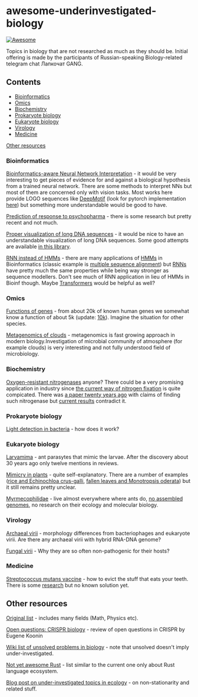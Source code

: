 # awesome-underinvestigated-biology

[![Awesome](https://awesome.re/badge.svg)](https://awesome.re)

Topics in biology that are not researched as much as they should be. Initial offering is made by the participants of Russian-speaking Biology-related telegram chat Лапкочат GANG.

## Contents

- [Bioinformatics](#bioinformatics)
- [Omics](#omics)
- [Biochemistry](#biochemistry)
- [Prokaryote biology](#prokaryote-biology)
- [Eukaryote biology](#eukaryote-biology)
- [Virology](#virology)
- [Medicine](#medicine)

[Other resources](#other-resources)

### Bioinformatics

[Bioinformatics-aware Neural Network Interpretation](https://www.sciencedirect.com/science/article/pii/S1051200417302385) - it would be very interesting to get pieces of evidence for and against a biological hypothesis from a trained neural network. There are some methods to interpret NNs but most of them are concerned only with vision tasks. Most works here provide LOGO sequences like [DeepMotif](https://arxiv.org/abs/1605.01133) (look for pytorch implementation [here](https://github.com/bakirillov/deepmotif4pytorch)) but something more understandable would be good to have.

[Prediction of response to psychopharma](https://www.ncbi.nlm.nih.gov/pmc/articles/PMC5990649/citedby/) - there is some research but pretty recent and not much.     

[Proper visualization of long DNA sequences](http://mate.tue.nl/mate/pdfs/5346.pdf) - it would be nice to have an understandable visualization of long DNA sequences. Some good attempts are available [in this library](https://github.com/Lab41/squiggle).     

[RNN instead of HMMs](https://stats.stackexchange.com/questions/282987/hidden-markov-model-vs-recurrent-neural-network) - there are many applications of [HMMs](https://en.wikipedia.org/wiki/Hidden_Markov_model) in Bioinformatics (classic example is [multiple sequence alignment](https://www.ncbi.nlm.nih.gov/pubmed/20147223)) but [RNNs](https://en.wikipedia.org/wiki/Recurrent_neural_network) have pretty much the same properties while being way stronger as sequence modellers. Don't see much of RNN application in lieu of HMMs in Bioinf though. Maybe [Transformers](https://towardsdatascience.com/the-fall-of-rnn-lstm-2d1594c74ce0) would be helpful as well?     

### Omics

[Functions of genes](https://research.a-star.edu.sg/articles/highlights/a-decline-in-gene-discoveries/) - from about 20k of known human genes we somewhat know a function of about 5k (update: [10k](https://reactome.org/about/news/73-reactome-celebrates-release-of-10-000th-annotated-protein)). Imagine the situation for other species.

[Metagenomics of clouds](https://www.researchgate.net/publication/262932901_Metagenomics_of_Clouds_and_Atmosphere) - metagenomics is fast growing approach in modern biology.Investigation of microbial community of atmosphere (for example clouds) is very interesting and not fully understood field of microbiology.

### Biochemistry

[Oxygen-resistant nitrogenases](https://www.researchgate.net/post/How_can_we_engineer_nitrogenases_to_be_oxygen-tolerant) anyone? There could be a very promising application in industry since [the current way of nitrogen fixation](https://en.wikipedia.org/wiki/Haber_process) is quite compicated. There was [a paper twenty years ago](https://jb.asm.org/content/174/21/6840.short) with claims of finding such nitrogenase but [current results](https://www.ncbi.nlm.nih.gov/pmc/articles/PMC4735515/) contradict it.

### Prokaryote biology

[Light detection in bacteria](https://www.ncbi.nlm.nih.gov/pmc/articles/PMC5812497/) - how does it work? 

### Eukaryote biology

[Larvamima](https://scholar.google.com.ua/scholar?cites=7346071014699236931&as_sdt=2005&sciodt=0,5&hl=ru) - ant parasytes that mimic the larvae. After the discovery about 30 years ago only twelve mentions in reviews.

[Mimicry in plants](https://en.wikipedia.org/wiki/Mimicry_in_plants) - quite self-explanatory. There are a number of examples ([rice and Echinochloa crus-galli](https://www.nature.com/articles/s41559-019-0976-1), [fallen leaves and Monotropsis oderata](https://en.wikipedia.org/wiki/Monotropsis)) but it still remains pretty unclear.

[Myrmecophilidae](https://en.wikipedia.org/wiki/Ant_cricket) - live almost everywhere where ants do, [no assembled genomes](https://www.ncbi.nlm.nih.gov/search/all/?term=myrmecophilidae), no research on their ecology and molecular biology.

### Virology

[Archaeal virii](https://www.nature.com/articles/nrmicro1527) - morphology differences from bacteriophages and eukaryote virii. Are there any archaeal virii with hybrid RNA-DNA genome?  

[Fungal virii](https://journals.plos.org/plospathogens/article?id=10.1371/journal.ppat.1005172) - Why they are so often non-pathogenic for their hosts?

### Medicine

[Streptococcus mutans vaccine](https://en.wikipedia.org/wiki/Streptococcus_mutans) - how to evict the stuff that eats your teeth. There is some [research](https://www.ncbi.nlm.nih.gov/pmc/articles/PMC3708248/citedby/) but no known solution yet.


## Other resources

[Original list](https://matthewmcateer.me/blog/under-investigated-fields/) - includes many fields (Math, Physics etc). 

[Open questions: CRISPR biology](https://bmcbiol.biomedcentral.com/articles/10.1186/s12915-018-0565-9) - review of open questions in CRISPR by Eugene Koonin     

[Wiki list of unsolved problems in biology](https://en.wikipedia.org/wiki/List_of_unsolved_problems_in_biology) - note that unsolved doesn't imply under-investigated.

[Not yet awesome Rust](https://github.com/not-yet-awesome-rust/not-yet-awesome-rust) - list similar to the current one only about Rust language ecosystem.

[Blog post on under-investigated topics in ecology](https://dynamicecology.wordpress.com/2016/05/09/what-are-the-biggest-understudied-questions-in-ecology/) - on non-stationarity and related stuff.
